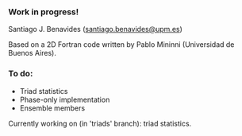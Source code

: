 ### Work in progress!

Santiago J. Benavides (santiago.benavides@upm.es)

Based on a 2D Fortran code written by Pablo Mininni (Universidad de Buenos Aires).

### To do: 
* Triad statistics
* Phase-only implementation
* Ensemble members

Currently working on (in 'triads' branch): triad statistics.
